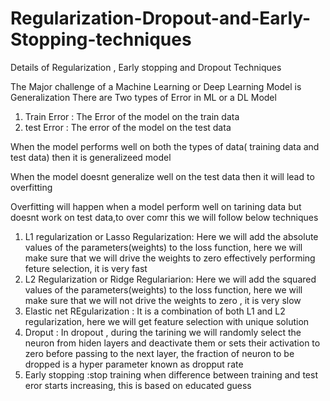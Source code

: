 # Regularization-Dropout-and-Early-Stopping-techniques
Details of Regularization , Early stopping and Dropout Techniques

The Major challenge of a Machine Learning or Deep Learning Model is Generalization
There are Two types of Error in ML or a DL Model

1. Train Error : The Error of the model on the train data
2. test Error : The error of the model on the test data

When the model performs well on both the types of data( training data and test data) then it is generalizeed model

When the model doesnt generalize well on the test data then it will lead to overfitting

Overfitting will happen when a model perform well on tarining data but doesnt work on test data,to over comr this we will follow below techniques

1. L1 regularization or Lasso Regularization: Here we will add the absolute values of the parameters(weights) to the loss function, here we will make sure that we will drive the weights to zero effectively performing feture selection, it is very fast
2. L2 Regularization or Ridge Regulariarion: Here we will add the squared values of the parameters(weights) to the loss function, here we will make sure that we will not drive the weights to zero , it is very slow
3. Elastic net REgularization : It is a combination of both L1 and L2 regularization, here we will get feature selection with unique solution
4. Droput : In dropout , during the tarining we will randomly select the neuron from hiden layers and deactivate them or sets their activation to zero before passing to the next layer, the fraction of neuron to be dropped is a hyper parameter known as dropput rate
5. Early stopping :stop training when difference between training and test eror starts increasing, this is based on educated guess
   
